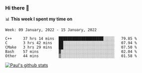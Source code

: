 ### Hi there 👋

📊 **This week I spent my time on**
<!--START_SECTION:waka-->
```text
Week: 09 January, 2022 - 15 January, 2022

C++     37 hrs 14 mins  ████████████████████░░░░░   79.85 % 
C       3 hrs 42 mins   ██░░░░░░░░░░░░░░░░░░░░░░░   07.94 % 
CMake   3 hrs 29 mins   ██░░░░░░░░░░░░░░░░░░░░░░░   07.50 % 
Bash    57 mins         ▓░░░░░░░░░░░░░░░░░░░░░░░░   02.04 % 
Other   44 mins         ▒░░░░░░░░░░░░░░░░░░░░░░░░   01.58 % 
```
<!--END_SECTION:waka-->


[![Paul's github stats](https://github-readme-stats.vercel.app/api?username=mickeyouyou&theme=dracula&show_icons=true)](https://github.com/anuraghazra/github-readme-stats)
